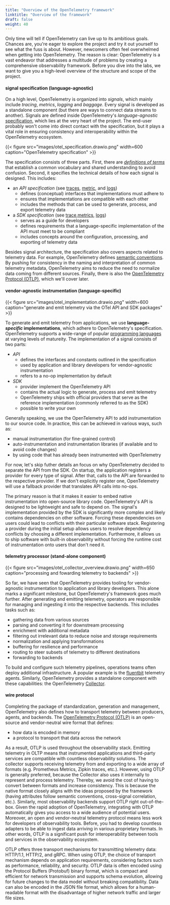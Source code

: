 ```yaml
---
title: "Overview of the OpenTelemetry framework"
linktitle: "Overview of the framework"
draft: false
weight: 40
---
```


<!-- TODO's and improvements

-->

<!--
- provide a uniform set of APIs and libraries that facilitate the instrumentation, generation, collection, and export of telemetry data
- a vendor-agnostic, independent, and heterogeneous layer, it serves as a foundational element for expressing telemetry data, capable of interfacing with a broad spectrum of downstream analysis, querying, alerting, and visualization tools
- design allows for the implementation of OpenTelemetry's capabilities within various libraries, frameworks, and programming languages, streamlining the adoption process
- principles ensure that it remains compatible with a myriad of monitoring and observability tools, guaranteeing long-term stability and consistency in telemetry data formats.
-->

Only time will tell if OpenTelemetry can live up to its ambitious goals.
Chances are, you're eager to explore the project and try it out yourself to see what the fuss is about.
However, newcomers often feel overwhelmed when getting into OpenTelemetry.
The reason is clear: OpenTelemetry is a vast endeavor that addresses a multitude of problems by creating a comprehensive observability framework.
Before you dive into the labs, we want to give you a high-level overview of the structure and scope of the project.

#### signal specification (language-agnostic)
On a high level, OpenTelemetry is organized into *signals*, which mainly include *tracing*, *metrics*, *logging* and *baggage*.
Every signal is developed as a standalone component (but there are ways to connect data streams to another).
Signals are defined inside OpenTelemetry's *language-agnostic* [specification](https://opentelemetry.io/docs/specs/), which lies at the very heart of the project.
The end-user probably won't come into direct contact with the specification, but it plays a vital role in ensuring consistency and interoperability within the OpenTelemetry ecosystem.

{{< figure src="images/otel_specification.drawio.png" width=600 caption="OpenTelemetry specification" >}}

The specification consists of three parts.
First, there are [*definitions of terms*](https://opentelemetry.io/docs/specs/otel/glossary/) that establish a common vocabulary and shared understanding to avoid confusion.
Second, it specifies the technical details of how each signal is designed.
This includes:
- an *API specification* (see [traces](https://opentelemetry.io/docs/specs/otel/trace/api/), [metric](https://opentelemetry.io/docs/specs/otel/metrics/api/), and [logs](https://opentelemetry.io/docs/specs/otel/logs/))
  - defines (conceptual) interfaces that implementations must adhere to
  - ensures that implementations are compatible with each other
  - includes the methods that can be used to generate, process, and export telemetry data
- a *SDK specification* (see [trace](https://opentelemetry.io/docs/specs/otel/trace/sdk/),[metrics](https://opentelemetry.io/docs/specs/otel/metrics/sdk/), [logs](https://opentelemetry.io/docs/specs/otel/logs/sdk/))
  - serves as a guide for developers 
  - defines requirements that a language-specific implementation of the API must meet to be compliant
  - includes concepts around the configuration, processing, and exporting of telemetry data

Besides signal architecture, the specification also covers aspects related to telemetry data.
For example, OpenTelemetry defines [semantic conventions](https://opentelemetry.io/docs/specs/semconv/).
By pushing for consistency in the naming and interpretation of common telemetry metadata, OpenTelemetry aims to reduce the need to normalize data coming from different sources.
Finally, there is also the [OpenTelemetry Protocol (OTLP)](https://opentelemetry.io/docs/specs/otlp/), which we'll cover later.

#### vendor-agnostic instrumentation (language-specific) 
{{< figure src="images/otel_implementation.drawio.png" width=600 caption="generate and emit telemetry via the OTel API and SDK packages" >}}

To generate and emit telemetry from applications, we use **language-*specific* implementations**, which adhere to OpenTelemetry's specification.
OpenTelemetry supports a wide-range of popular [programming languages](https://opentelemetry.io/docs/instrumentation/#status-and-releases) at varying levels of matureity.
The implementation of a signal consists of two parts:
- *API*
  - defines the interfaces and constants outlined in the specification
  - used by application and library developers for vendor-agnostic instrumentation
  - refers to a no-op implementation by default
- *SDK*
  - provider implement the OpenTelemetry API
  - contains the actual logic to generate, process and emit telemetry
  - OpenTelemetry ships with official providers that serve as the reference implementation (commonly referred to as the SDK) 
  - possible to write your own


<!-- auto and manual instrumentation -->
Generally speaking, we use the OpenTelemetry API to add instrumentation to our source code.
In practice, this can be achieved in various ways, such as:
- manual instrumentation (for fine-grained control)
- auto-instrumentation and instrumentation libraries (if available and to avoid code changes)
- by using code that has already been instrumented with OpenTelemetry

<!-- API / SDK separation -->
For now, let's skip futher details an focus on why OpenTelemetry decided to separate the API from the SDK.
On startup, the application registers a provider for every type of signal.
After that, calls to the API are forwarded to the respective provider.
If we don't explicitly register one, OpenTelemetry will use a fallback provider that translates API calls into no-ops.

The primary reason is that it makes it easier to embed native instrumentation into open-source library code.
OpenTelemetry's API is designed to be lightweight and safe to depend on.
The signal's implementation provided by the SDK is significantly more complex and likely contains dependencies on other software.
Forcing these dependencies on users could lead to conflicts with their particular software stack.
Registering a provider during the initial setup allows users to resolve dependency conflicts by choosing a different implementation.
Furthermore, it allows us to ship software with built-in observability without forcing the runtime cost of instrumentation onto users that don't need it.

<!-- 
However, it comes with its own set of trade-offs.
Implementing OpenTelemetry can introduce complexity to an application, potentially impacting performance, when configured wrong, and may lead to vendor lock-in if heavily invested in a specific implementation.
As a relatively new project, it may face challenges with adoption and compatibility, and while it aims to be vendor-agnostic, there is still a risk of vendor lock-in.
Customization and flexibility may be limited compared to tailored solutions for specific use cases, and there can be a learning curve associated with understanding OpenTelemetry's concepts and APIs. Maintenance and support, particularly for organizations that rely on open-source projects, may require additional investment. 
Integration with existing systems can be challenging and may require extra effort. 
Costs may also be incurred depending on the scale of implementation and the need for additional services or support. 
Lastly, while OpenTelemetry has a growing community, it may not yet have the same level of community support or ecosystem of tools and integrations as more established projects.
Additionally, it is important to consider that alternative implementations might offer better performance, as the SDK is designed to be extensible and general-purpose.
This implies that while the SDK provides a robust framework for observability, it may not be the most optimized solution for every scenario. 
It is essential to weigh these trade-offs against the benefits of OpenTelemetry to determine if it is the right fit for a particular application or organization. 
But if OpenTelemetry is used in the right way and configured well - the benefits might

The benefit of instrumenting code with OpenTelemetry to collect telemetry data is that the correlation of the previously mentioned signals is simplified since all signals carry metadata. Correlating telemetry data enables you to connect and analyze data from various sources, providing a comprehensive view of your system's behavior. By setting a unique correlation ID for each telemetry item and propagating it across network boundaries, you can track the flow of data and identify dependencies between different components. OpenTelemetry's trace ID can also be leveraged for correlation, ensuring that telemetry data from the same request or transaction is associated with the same trace. Correlation engines can further enhance this process by matching data based on correlation IDs, trace IDs, or other attributes like timestamps, allowing for efficient aggregation and analysis. Correlated telemetry data provides valuable insights for troubleshooting, performance monitoring, optimization, and gaining a holistic understanding of your system's behavior. In the labs' chapter you will see how correlated data looks like. Traditionally this had to be done by hand or just by timestamps which was a tedious task. -->


#### telemetry processor (stand-alone component)
{{< figure src="images/otel_collector_overview.drawio.png" width=650 caption="processing and fowarding telemetry to backends" >}}

So far, we have seen that OpenTelemetry provides tooling for vendor-agnostic instrumentation to application and library developers.
This alone marks a significant milestone, but OpenTelemetry's framework goes much further.
After generating and emitting telemetry, operators are responsible for managing and ingesting it into the respective backends.
This includes tasks such as:
- gathering data from various sources
- parsing and converting it for downstream processing
- enrichment with additional metadata
- filtering out irrelevant data to reduce noise and storage requirements
- normalization and applying transformations 
- buffering for resilience and performance
- routing to steer subsets of telemetry to different destinations
- forwarding to backends

To build and configure such telemetry pipelines, operations teams often deploy additional infrastructure.
A popular example is the [fluentbit](https://fluentbit.io/) telemetry agents.
Similarly, OpenTelemetry provides a standalone component with these capabilities: the OpenTelemetry [Collector](https://opentelemetry.io/docs/collector/).

#### wire protocol

Completing the package of standardization, generation and management, OpenTelemetry also defines how to transport telemetry between producers, agents, and backends.
The [OpenTelemetry Protocol (OTLP)](https://opentelemetry.io/docs/specs/otel/protocol/) is an open-source and vendor-neutral wire format that defines:
- how data is encoded in memory
- a protocol to transport that data across the network

As a result, OTLP is used throughout the observability stack.
Emitting telemetry in OLTP means that instrumented applications and third-party services are compatible with countless observability solutions.
The collector supports receiving telemetry from and exporting to a wide array of formats (e.g. Prometheus Metrics, Zipkin traces, etc.).
However, using OTLP is generally preferred, because the Collector also uses it internally to represent and process telemetry.
Thereby, we avoid the cost of having to convert between formats and increase consistency.
This is because the native format closely aligns with the ideas proposed by the framework (having attributes follow semantic conventions, cross-signal correlation, etc.).
Similarly, most observability backends support OTLP right out-of-the-box.
Given the rapid adoption of OpenTelemetry, integrating with OTLP automatically gives you access to a wide audience of potential users.
Moreover, an open and vendor-neutral telemetry protocol means less work for developers of observability tools.
Before, you had to develop countless adapters to be able to ingest data arriving in various proprietary formats.
In other words, OTLP is a significant push for interoperability between tools and services in the observability ecosystem.

OTLP offers three transport mechanisms for transmitting telemetry data: HTTP/1.1, HTTP/2, and gRPC. 
When using OTLP, the choice of transport mechanism depends on application requirements, considering factors such as performance, reliability, and security. 
OTLP data is often encoded using the Protocol Buffers (Protobuf) binary format, which is compact and efficient for network transmission and supports schema evolution, allowing for future changes to the data model without breaking compatibility.
Data can also be encoded in the JSON file format, which allows for a human-readable format with the disadvantage of higher network traffic and larger file sizes. 